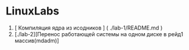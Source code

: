 # LinuxLabs
1. [ Компиляция ядра из исодников ] ( ./lab-1/README.md )
2. [./lab-2][Перенос работающей системы на одном диске в рейд1 массив(mdadm)]

